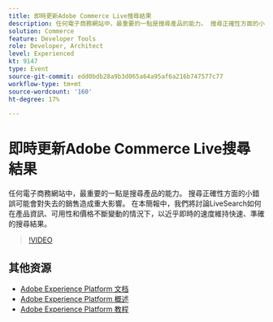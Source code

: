 ```yaml
---
title: 即時更新Adobe Commerce Live搜尋結果
description: 任何電子商務網站中，最重要的一點是搜尋產品的能力。 搜尋正確性方面的小錯誤可能會對失去的銷售造成重大影響。 在本簡報中，我們將討論LiveSearch如何在產品資訊、可用性和價格不斷變動的情況下，以近乎即時的速度維持快速、準確的搜尋結果。
solution: Commerce
feature: Developer Tools
role: Developer, Architect
level: Experienced
kt: 9147
type: Event
source-git-commit: edd0bdb28a9b3d065a64a95af6a216b747577c77
workflow-type: tm+mt
source-wordcount: '160'
ht-degree: 17%

---
```


# 即時更新Adobe Commerce Live搜尋結果

任何電子商務網站中，最重要的一點是搜尋產品的能力。 搜尋正確性方面的小錯誤可能會對失去的銷售造成重大影響。 在本簡報中，我們將討論LiveSearch如何在產品資訊、可用性和價格不斷變動的情況下，以近乎即時的速度維持快速、準確的搜尋結果。

>[!VIDEO](https://video.tv.adobe.com/v/337580/?quality=12&learn=on&hidetitle=true)

## 其他资源

- [Adobe Experience Platform 文档](https://experienceleague.adobe.com/docs/experience-platform.html)
- [Adobe Experience Platform 概述](https://experienceleague.adobe.com/docs/experience-platform/landing/home.html?lang=zh-Hans)
- [Adobe Experience Platform 教程](https://experienceleague.adobe.com/docs/platform-learn/tutorials/overview.html?lang=en)
